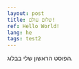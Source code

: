 ```yaml
---
layout: post
title: שלום עולם!
ref: Hello World!
lang: he
tags: test2
---
```


הפוסט הראשון שלי בבלוג.